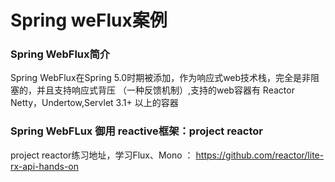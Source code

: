# Spring weFlux案例

### Spring WebFlux简介
Spring WebFlux在Spring 5.0时期被添加，作为响应式web技术栈，完全是非阻塞的，并且支持响应式背压 （一种反馈机制）,支持的web容器有 Reactor Netty，Undertow,Servlet 3.1+ 以上的容器


### Spring WebFLux 御用 reactive框架：project reactor
project reactor练习地址，学习Flux、Mono ： https://github.com/reactor/lite-rx-api-hands-on